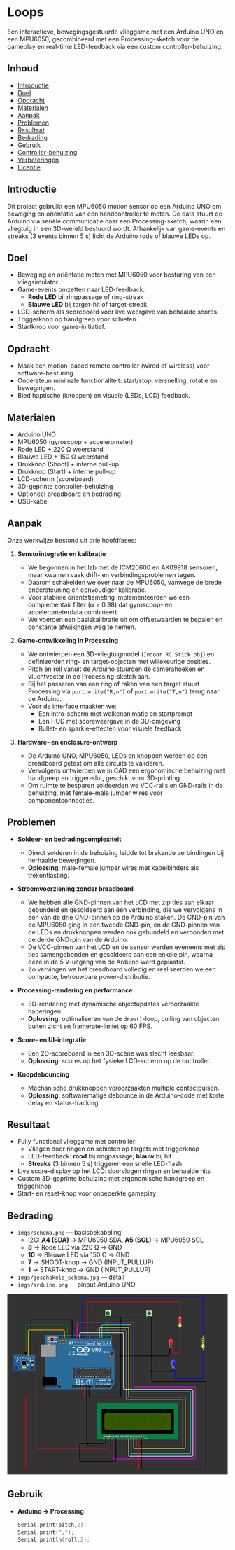 # Loops

Een interactieve, bewegingsgestuurde vlieggame met een Arduino UNO en een MPU6050, gecombineerd met een Processing-sketch voor de gameplay en real-time LED-feedback via een custom controller-behuizing.

## Inhoud

- [Introductie](#introductie)  
- [Doel](#doel)  
- [Opdracht](#opdracht)  
- [Materialen](#materialen)  
- [Aanpak](#aanpak)  
- [Problemen](#problemen)  
- [Resultaat](#resultaat)  
- [Bedrading](#bedrading)  
- [Gebruik](#gebruik)  
- [Controller-behuizing](#controller-behuizing)  
- [Verbeteringen](#verbeteringen)  
- [Licentie](#licentie)

## Introductie

Dit project gebruikt een MPU6050 motion sensor op een Arduino UNO om beweging en oriëntatie van een handcontroller te meten. De data stuurt de Arduino via seriële communicatie naar een Processing-sketch, waarin een vliegtuig in een 3D-wereld bestuurd wordt. Afhankelijk van game-events en streaks (3 events binnen 5 s) licht de Arduino rode of blauwe LEDs op.

## Doel

- Beweging en oriëntatie meten met MPU6050 voor besturing van een vliegsimulator.  
- Game-events omzetten naar LED-feedback:  
  - **Rode LED** bij ringpassage of ring-streak  
  - **Blauwe LED** bij target-hit of target-streak  
- LCD-scherm als scoreboard voor live weergave van behaalde scores.  
- Triggerknop op handgreep voor schieten.  
- Startknop voor game-initiatief.  

## Opdracht

- Maak een motion-based remote controller (wired of wireless) voor software-besturing.  
- Ondersteun minimale functionaliteit: start/stop, versnelling, rotatie en bewegingen.  
- Bied haptische (knoppen) en visuele (LEDs, LCD) feedback.

## Materialen

- Arduino UNO  
- MPU6050 (gyroscoop + accelerometer)  
- Rode LED + 220 Ω weerstand  
- Blauwe LED + 150 Ω weerstand  
- Drukknop (Shoot) + interne pull-up  
- Drukknop (Start) + interne pull-up  
- LCD-scherm (scoreboard)  
- 3D-geprinte controller-behuizing  
- Optioneel breadboard en bedrading  
- USB-kabel  

## Aanpak

Onze werkwijze bestond uit drie hoofdfases:

1. **Sensorintegratie en kalibratie**  
   - We begonnen in het lab met de ICM20600 en AK09918 sensoren, maar kwamen vaak drift- en verbindingsproblemen tegen.  
   - Daarom schakelden we over naar de MPU6050, vanwege de brede ondersteuning en eenvoudiger kalibratie.  
   - Voor stabiele orientatiemeting implementeerden we een complementair filter (α = 0.98) dat gyroscoop- en accelerometerdata combineert.  
   - We voerden een basiskalibratie uit om offsetwaarden te bepalen en constante afwijkingen weg te nemen.

2. **Game-ontwikkeling in Processing**  
   - We ontwierpen een 3D-vliegtuigmodel (`Indoor RC Stick.obj`) en definieerden ring- en target-objecten met willekeurige posities.  
   - Pitch en roll vanuit de Arduino stuurden de camerahoeken en vluchtvector in de Processing-sketch aan.  
   - Bij het passeren van een ring of raken van een target stuurt Processing via `port.write("R,n")` of `port.write("T,n")` terug naar de Arduino.  
   - Voor de interface maakten we:  
     - Een intro-scherm met wolkenanimatie en startprompt  
     - Een HUD met scoreweergave in de 3D-omgeving  
     - Bullet- en sparkle-effecten voor visuele feedback

3. **Hardware- en enclosure-ontwerp**  
   - De Arduino UNO, MPU6050, LEDs en knoppen werden op een breadboard getest om alle circuits te valideren.  
   - Vervolgens ontwierpen we in CAD een ergonomische behuizing met handgreep en trigger-slot, geschikt voor 3D-printing.  
   - Om ruimte te besparen soldeerden we VCC-rails en GND-rails in de behuizing, met female–male jumper wires voor componentconnecties.

## Problemen

- **Soldeer- en bedradingcomplexiteit**  
  - Direct solderen in de behuizing leidde tot brekende verbindingen bij herhaalde bewegingen.  
  - **Oplossing**: male–female jumper wires met kabelbinders als trekontlasting.

- **Stroomvoorziening zonder breadboard**  
  - We hebben alle GND-pinnen van het LCD met zip ties aan elkaar gebundeld en gesoldeerd aan één verbinding, die we vervolgens in één van de drie GND-pinnen op de Arduino staken. De GND-pin van de MPU6050 ging in een tweede GND-pin, en de GND-pinnen van de LEDs en drukknoppen werden ook gebundeld en verbonden met de derde GND-pin van de Arduino.  
  - De VCC-pinnen van het LCD en de sensor werden eveneens met zip ties samengebonden en gesoldeerd aan een enkele pin, waarna deze in de 5 V-uitgang van de Arduino werd geplaatst.  
  - Zo vervingen we het breadboard volledig en realiseerden we een compacte, betrouwbare power-distributie.

- **Processing-rendering en performance**  
  - 3D-rendering met dynamische objectupdates veroorzaakte haperingen.  
  - **Oplossing**: optimaliseren van de `draw()`-loop, culling van objecten buiten zicht en framerate-limiet op 60 FPS.

- **Score- en UI-integratie**  
  - Een 2D-scoreboard in een 3D-scène was slecht leesbaar.  
  - **Oplossing**: scores op het fysieke LCD-scherm op de controller.

- **Knopdebouncing**  
  - Mechanische drukknoppen veroorzaakten multiple contactpulsen.  
  - **Oplossing**: softwarematige debounce in de Arduino-code met korte delay en status-tracking.

## Resultaat

- Fully functional vlieggame met controller:  
  - Vliegen door ringen en schieten op targets met triggerknop  
  - LED-feedback: **rood** bij ringpassage, **blauw** bij hit  
  - **Streaks** (3 binnen 5 s) triggeren een snelle LED-flash  
- Live score-display op het LCD: doorvlogen ringen en behaalde hits  
- Custom 3D-geprinte behuizing met ergonomische handgreep en triggerknop  
- Start- en reset-knop voor onbeperkte gameplay

## Bedrading

- `imgs/schema.png` — basisbekabeling:  
  - I2C: **A4 (SDA)** → MPU6050 SDA, **A5 (SCL)** → MPU6050 SCL  
  - **8** → Rode LED via 220 Ω → GND  
  - **10** → Blauwe LED via 150 Ω → GND  
  - **7** → SHOOT-knop → GND (INPUT_PULLUP)  
  - **1** → START-knop → GND (INPUT_PULLUP)  
- `imgs/geschakeld_schema.jpg` — detail  
- `imgs/arduino.png` — pinout Arduino UNO  

![Bedradingsschema](imgs/schema.png)

## Gebruik

- **Arduino → Processing**:  
  ```cpp
  Serial.print(pitch,2);
  Serial.print(",");
  Serial.println(roll,2);
